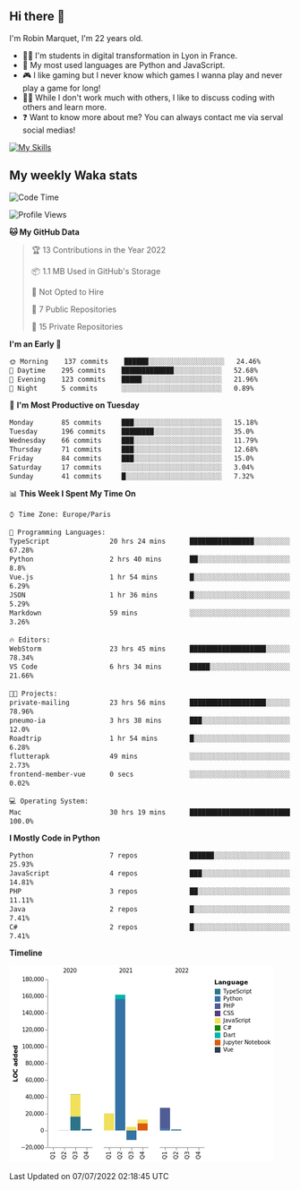## Hi there 👋

I'm Robin Marquet, I'm 22 years old.

- 👨‍💻 I'm students in digital transformation in Lyon in France.
- 🌱 My most used languages are Python and JavaScript.
- 🎮 I like gaming but I never know which games I wanna play and never play a game for long!
- 👯‍♀️ While I don't work much with others, I like to discuss coding with others and learn more.
- ❓ Want to know more about me? You can always contact me via serval social medias!

[![My Skills](https://skillicons.dev/icons?i=js,html,css,docker,express,figma,firebase,graphql,mongodb,mysql,nodejs,py,react,ts,vue)](https://skillicons.dev)

## My weekly Waka stats

<!--START_SECTION:waka-->
![Code Time](http://img.shields.io/badge/Code%20Time-0%20secs-blue)

![Profile Views](http://img.shields.io/badge/Profile%20Views-0-blue)

**🐱 My GitHub Data** 

> 🏆 13 Contributions in the Year 2022
 > 
> 📦 1.1 MB Used in GitHub's Storage 
 > 
> 🚫 Not Opted to Hire
 > 
> 📜 7 Public Repositories 
 > 
> 🔑 15 Private Repositories  
 > 
**I'm an Early 🐤** 

```text
🌞 Morning    137 commits    ██████░░░░░░░░░░░░░░░░░░░   24.46% 
🌆 Daytime    295 commits    █████████████░░░░░░░░░░░░   52.68% 
🌃 Evening    123 commits    █████░░░░░░░░░░░░░░░░░░░░   21.96% 
🌙 Night      5 commits      ░░░░░░░░░░░░░░░░░░░░░░░░░   0.89%

```
📅 **I'm Most Productive on Tuesday** 

```text
Monday       85 commits     ███░░░░░░░░░░░░░░░░░░░░░░   15.18% 
Tuesday      196 commits    ████████░░░░░░░░░░░░░░░░░   35.0% 
Wednesday    66 commits     ███░░░░░░░░░░░░░░░░░░░░░░   11.79% 
Thursday     71 commits     ███░░░░░░░░░░░░░░░░░░░░░░   12.68% 
Friday       84 commits     ███░░░░░░░░░░░░░░░░░░░░░░   15.0% 
Saturday     17 commits     ░░░░░░░░░░░░░░░░░░░░░░░░░   3.04% 
Sunday       41 commits     █░░░░░░░░░░░░░░░░░░░░░░░░   7.32%

```


📊 **This Week I Spent My Time On** 

```text
⌚︎ Time Zone: Europe/Paris

💬 Programming Languages: 
TypeScript               20 hrs 24 mins      ████████████████░░░░░░░░░   67.28% 
Python                   2 hrs 40 mins       ██░░░░░░░░░░░░░░░░░░░░░░░   8.8% 
Vue.js                   1 hr 54 mins        █░░░░░░░░░░░░░░░░░░░░░░░░   6.29% 
JSON                     1 hr 36 mins        █░░░░░░░░░░░░░░░░░░░░░░░░   5.29% 
Markdown                 59 mins             ░░░░░░░░░░░░░░░░░░░░░░░░░   3.26%

🔥 Editors: 
WebStorm                 23 hrs 45 mins      ███████████████████░░░░░░   78.34% 
VS Code                  6 hrs 34 mins       █████░░░░░░░░░░░░░░░░░░░░   21.66%

🐱‍💻 Projects: 
private-mailing          23 hrs 56 mins      ███████████████████░░░░░░   78.96% 
pneumo-ia                3 hrs 38 mins       ███░░░░░░░░░░░░░░░░░░░░░░   12.0% 
Roadtrip                 1 hr 54 mins        █░░░░░░░░░░░░░░░░░░░░░░░░   6.28% 
flutterapk               49 mins             ░░░░░░░░░░░░░░░░░░░░░░░░░   2.73% 
frontend-member-vue      0 secs              ░░░░░░░░░░░░░░░░░░░░░░░░░   0.02%

💻 Operating System: 
Mac                      30 hrs 19 mins      █████████████████████████   100.0%

```

**I Mostly Code in Python** 

```text
Python                   7 repos             ██████░░░░░░░░░░░░░░░░░░░   25.93% 
JavaScript               4 repos             ███░░░░░░░░░░░░░░░░░░░░░░   14.81% 
PHP                      3 repos             ██░░░░░░░░░░░░░░░░░░░░░░░   11.11% 
Java                     2 repos             █░░░░░░░░░░░░░░░░░░░░░░░░   7.41% 
C#                       2 repos             █░░░░░░░░░░░░░░░░░░░░░░░░   7.41%

```


**Timeline**

![Chart not found](https://raw.githubusercontent.com/rmarquet21/rmarquet21/main/charts/bar_graph.png) 


 Last Updated on 07/07/2022 02:18:45 UTC
<!--END_SECTION:waka-->
